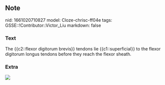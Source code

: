 ## Note
nid: 1661020710827
model: Cloze-chrisc-ff04e
tags: GSSE::!Contributor::Victor_Liu
markdown: false

### Text
The {{c2::flexor digitorum brevis}} tendons lie {{c1::superficial}} to the flexor digitorum longus tendons before they reach the flexor sheath.

### Extra
<img src="Flexor_digitorum_brevis.png">
